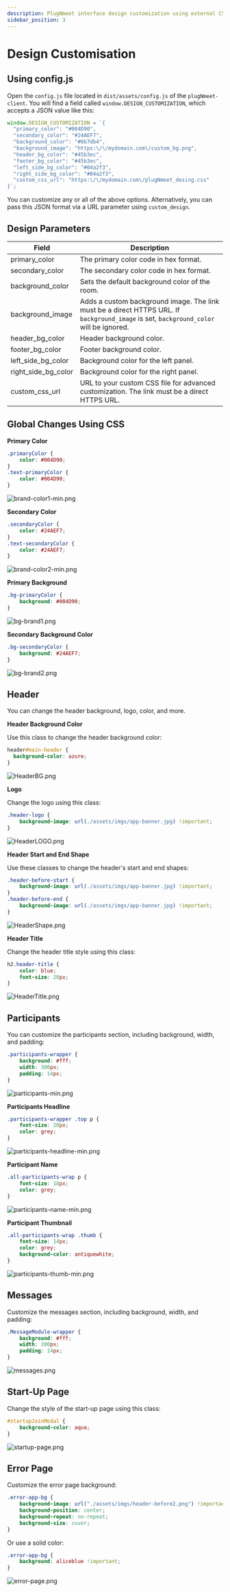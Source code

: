 ```yaml
---
description: PlugNmeet interface design customization using external CSS
sidebar_position: 3
---
```


# Design Customisation

## Using config.js

Open the `config.js` file located in `dist/assets/config.js` of the `plugNmeet-client`. You will find a field called `window.DESIGN_CUSTOMIZATION`, which accepts a JSON value like this:

```js
window.DESIGN_CUSTOMIZATION = `{
  "primary_color": "#004D90",
  "secondary_color": "#24AEF7",
  "background_color": "#0b7db4",
  "background_image": "https:\/\/mydomain.com\/custom_bg.png",
  "header_bg_color": "#45b3ec",
  "footer_bg_color": "#45b3ec",
  "left_side_bg_color": "#04a2f3",
  "right_side_bg_color": "#04a2f3",
  "custom_css_url": "https:\/\/mydomain.com\/plugNmeet_desing.css"
}`;
```

You can customize any or all of the above options. Alternatively, you can pass this JSON format via a URL parameter using `custom_design`.

## Design Parameters

| Field               | Description                                                                                                                                                            |
| ------------------- | ---------------------------------------------------------------------------------------------------------------------------------------------------------------------- |
| primary_color       | The primary color code in hex format.                                                                                                                                  |
| secondary_color     | The secondary color code in hex format.                                                                                                                                |
| background_color    | Sets the default background color of the room.                                                                                                                         |
| background_image    | Adds a custom background image. The link must be a direct HTTPS URL. If `background_image` is set, `background_color` will be ignored.                                 |
| header_bg_color     | Header background color.                                                                                                                                               |
| footer_bg_color     | Footer background color.                                                                                                                                               |
| left_side_bg_color  | Background color for the left panel.                                                                                                                                   |
| right_side_bg_color | Background color for the right panel.                                                                                                                                  |
| custom_css_url      | URL to your custom CSS file for advanced customization. The link must be a direct HTTPS URL.                                                                           |

## Global Changes Using CSS

**Primary Color**

```css
.primaryColor {
    color: #004D90;
}
.text-primaryColor {
    color: #004D90;
}
```

![brand-color1-min.png](/img/design-customisation/brand-color1-min.png)

**Secondary Color**

```css
.secondaryColor {
    color: #24AEF7;
}
.text-secondaryColor {
    color: #24AEF7;
}
```

![brand-color2-min.png](/img/design-customisation/brand-color2-min.png)

**Primary Background**

```css
.bg-primaryColor {
    background: #004D90;
}
```

![bg-brand1.png](/img/design-customisation/bg-brand1.png)

**Secondary Background Color**

```css
.bg-secondaryColor {
    background: #24AEF7;
}
```

![bg-brand2.png](/img/design-customisation/bg-brand2.png)

## Header

You can change the header background, logo, color, and more.

**Header Background Color**

Use this class to change the header background color:

```css
header#main-header {
  background-color: azure;
}
```

![HeaderBG.png](/img/design-customisation/HeaderBG.png)

**Logo**

Change the logo using this class:

```css
.header-logo {
    background-image: url(./assets/imgs/app-banner.jpg) !important;
}
```

![HeaderLOGO.png](/img/design-customisation/HeaderLOGO.png)

**Header Start and End Shape**

Use these classes to change the header's start and end shapes:

```css
.header-before-start {
    background-image: url(./assets/imgs/app-banner.jpg) !important;
}
.header-before-end {
    background-image: url(./assets/imgs/app-banner.jpg) !important;
}
```

![HeaderShape.png](/img/design-customisation/HeaderShape.png)

**Header Title**

Change the header title style using this class:

```css
h2.header-title {
    color: blue;
    font-size: 20px;
}
```

![HeaderTitle.png](/img/design-customisation/HeaderTitle.png)

## Participants

You can customize the participants section, including background, width, and padding:

```css
.participants-wrapper {
    background: #fff;
    width: 300px;
    padding: 14px;
}
```

![participants-min.png](/img/design-customisation/participants-min.png)

**Participants Headline**

```css
.participants-wrapper .top p {
    font-size: 20px;
    color: grey;
}
```

![participants-headline-min.png](/img/design-customisation/participants-headline-min.png)

**Participant Name**

```css
.all-participants-wrap p {
    font-size: 18px;
    color: grey;
}
```

![participants-name-min.png](/img/design-customisation/participants-name-min.png)

**Participant Thumbnail**

```css
.all-participants-wrap .thumb {
    font-size: 14px;
    color: grey;
    background-color: antiquewhite;
}
```

![participants-thumb-min.png](/img/design-customisation/participants-thumb-min.png)

## Messages

Customize the messages section, including background, width, and padding:

```css
.MessageModule-wrapper {
    background: #fff;
    width: 300px;
    padding: 14px;
}
```

![messages.png](/img/design-customisation/messages.png)

## Start-Up Page

Change the style of the start-up page using this class:

```css
#startupJoinModal {
    background-color: aqua;
}
```

![startup-page.png](/img/design-customisation/startup-page.png)

## Error Page

Customize the error page background:

```css
.error-app-bg {
    background-image: url("./assets/imgs/header-before2.png") !important;
    background-position: center;
    background-repeat: no-repeat;
    background-size: cover;
}
```

Or use a solid color:

```css
.error-app-bg {
    background: aliceblue !important;
}
```

![error-page.png](/img/design-customisation/error-page.png)

